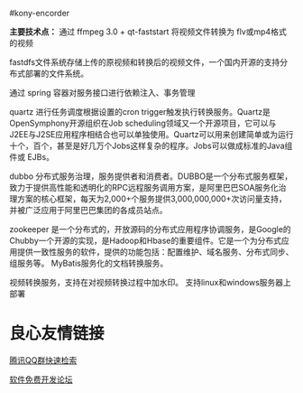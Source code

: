 #kony-encorder

 **主要技术点：** 
通过 ffmpeg 3.0 + qt-faststart 将视频文件转换为 flv或mp4格式的视频

fastdfs文件系统存储上传的原视频和转换后的视频文件，一个国内开源的支持分布式部署的文件系统。

通过 spring 容器对服务接口进行依赖注入、事务管理

quartz 进行任务调度根据设置的cron trigger触发执行转换服务。Quartz是OpenSymphony开源组织在Job scheduling领域又一个开源项目，它可以与J2EE与J2SE应用程序相结合也可以单独使用。Quartz可以用来创建简单或为运行十个，百个，甚至是好几万个Jobs这样复杂的程序。Jobs可以做成标准的Java组件或 EJBs。

dubbo 分布式服务治理，服务提供者和消费者。DUBBO是一个分布式服务框架，致力于提供高性能和透明化的RPC远程服务调用方案，是阿里巴巴SOA服务化治理方案的核心框架，每天为2,000+个服务提供3,000,000,000+次访问量支持，并被广泛应用于阿里巴巴集团的各成员站点。

zookeeper 是一个分布式的，开放源码的分布式应用程序协调服务，是Google的Chubby一个开源的实现，是Hadoop和Hbase的重要组件。它是一个为分布式应用提供一致性服务的软件，提供的功能包括：配置维护、域名服务、分布式同步、组服务等。 MyBatis服务化的文档转换服务。


视频转换服务，支持在对视频转换过程中加水印。
支持linux和windows服务器上部署


 # 良心友情链接

[腾讯QQ群快速检索](http://u.720life.cn/s/8cf73f7c)

[软件免费开发论坛](http://u.720life.cn/s/bbb01dc0)